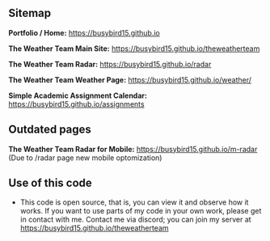 ## Sitemap

**Portfolio / Home:** https://busybird15.github.io

**The Weather Team Main Site:** https://busybird15.github.io/theweatherteam

**The Weather Team Radar:** https://busybird15.github.io/radar

**The Weather Team Weather Page:** https://busybird15.github.io/weather/

**Simple Academic Assignment Calendar:** https://busybird15.github.io/assignments


## Outdated pages

**The Weather Team Radar for Mobile:** https://busybird15.github.io/m-radar (Due to /radar page new mobile optomization)

## Use of this code
* This code is open source, that is, you can view it and observe how it works. If you want to use parts of my code in your own work, please get in contact with me. Contact me via discord; you can join my server at https://busybird15.github.io/theweatherteam
